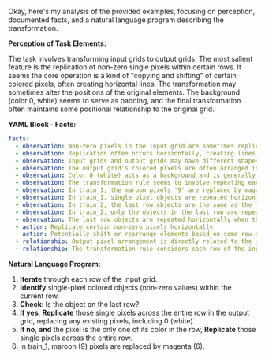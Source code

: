 Okay, here's my analysis of the provided examples, focusing on perception, documented facts, and a natural language program describing the transformation.

**Perception of Task Elements:**

The task involves transforming input grids to output grids. The most salient feature is the replication of non-zero single pixels within certain rows. It seems the core operation is a kind of "copying and shifting" of certain colored pixels, often creating horizontal lines. The transformation may sometimes alter the positions of the original elements. The background (color 0, white) seems to serve as padding, and the final transformation often maintains some positional relationship to the original grid.

**YAML Block - Facts:**


```yaml
facts:
  - observation: Non-zero pixels in the input grid are sometimes replicated in the output grid.
  - observation: Replication often occurs horizontally, creating lines of the same color.
  - observation: Input grids and output grids may have different shapes, but in the examples presented the heights differ by no more than 2.
  - observation: The output grid's colored pixels are often arranged in a specific structure derived from the input grid, not randomly placed.
  - observation: Color 0 (white) acts as a background and is generally unchanged, except where overwritten by other colors.
  - observation: The transformation rule seems to involve repeating each colored pixel across its entire row.
  - observation: In train_1, the maroon pixels '9' are replaced by magenta '6'.
  - observation: In train_1, single pixel objects are repeated horizontally in the row.
  - observation: In train_2, the last row objects are the same as the last row in train_1.
  - observation: In train_2, only the objects in the last row are repeated horizontally.
  - observation: The last row objects are repeated horizontally when they are single pixels.
  - action: Replicate certain non-zero pixels horizontally.
  - action: Potentially shift or rearrange elements based on some row-specific rule.
  - relationship: Output pixel arrangement is directly related to the input arrangement, specifically by horizontal replication.
  - relationship: The transformation rule considers each row of the input, paying close attention to single-pixel colored objects
```


**Natural Language Program:**

1.  **Iterate** through each row of the input grid.
2.  **Identify** single-pixel colored objects (non-zero values) within the current row.
3.  **Check**: Is the object on the last row?
4. **If yes**, **Replicate** those single pixels across the entire row in the output grid, replacing any existing pixels, including 0 (white).
5.  **If no**, **and** the pixel is the only one of its color in the row, **Replicate** those single pixels across the entire row.
6. In train_1, maroon (9) pixels are replaced by magenta (6).

